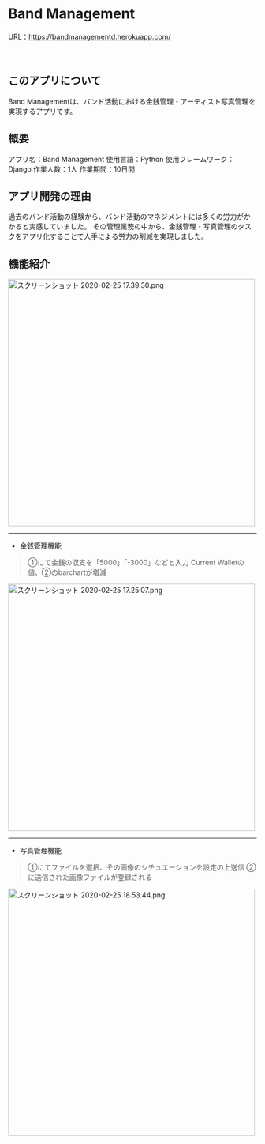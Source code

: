 # Band Management
URL：https://bandmanagementd.herokuapp.com/
<br>
<br>
<br>

## このアプリについて
Band Managementは、バンド活動における金銭管理・アーティスト写真管理を実現するアプリです。

## 概要
アプリ名：Band Management
使用言語：Python
使用フレームワーク：Django
作業人数：1人
作業期間：10日間

## アプリ開発の理由
過去のバンド活動の経験から、バンド活動のマネジメントには多くの労力がかかると実感していました。
その管理業務の中から、金銭管理・写真管理のタスクをアプリ化することで人手による労力の削減を実現しました。

## 機能紹介
<img width="500" alt="スクリーンショット 2020-02-25 17.39.30.png" src="https://qiita-image-store.s3.ap-northeast-1.amazonaws.com/0/531957/c4ff1680-c108-7ebf-ee4d-f05dc8fc90ef.png">

***

- 金銭管理機能

> ①にて金銭の収支を「5000」「-3000」などと入力
> Current Walletの値、②のbarchartが増減

<img width="500" alt="スクリーンショット 2020-02-25 17.25.07.png" src="https://qiita-image-store.s3.ap-northeast-1.amazonaws.com/0/531957/e81747d3-f821-b9b4-3e9d-92058c885036.png">

***

- 写真管理機能

> ①にてファイルを選択、その画像のシチュエーションを設定の上送信
> ②に送信された画像ファイルが登録される

<img width="500" alt="スクリーンショット 2020-02-25 18.53.44.png" src="https://qiita-image-store.s3.ap-northeast-1.amazonaws.com/0/531957/c11c810b-bec3-ec27-56b8-1eca518b8929.png">
